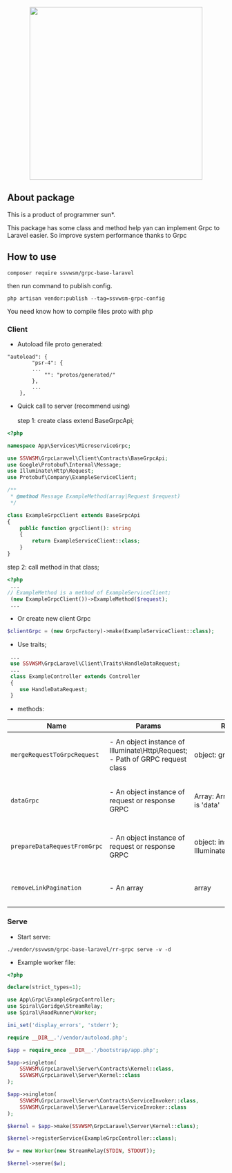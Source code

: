 <p align="center"><a href="#" target="_blank"><img src="https://sun-asterisk.vn/wp-content/uploads/2020/10/logo-sun@2x.png" width="400"></a></p>

## About package
This is a product of programmer sun*.

This package has some class and method help yan can implement Grpc to Laravel easier. So improve system performance thanks to Grpc

## How to use

```shell
composer require ssvwsm/grpc-base-laravel
```

then run command to publish config.

```shell
php artisan vendor:publish --tag=ssvwsm-grpc-config
```

You need know how to compile files proto with php


### Client
- Autoload file proto generated:
```shell
"autoload": {
        "psr-4": {
        ...
            "": "protos/generated/"
        },
        ...
    },
```
- Quick call to server (recommend using) <br> <br>
    step 1: create class extend BaseGrpcApi;
```php
<?php

namespace App\Services\MicroserviceGrpc;

use SSVWSM\GrpcLaravel\Client\Contracts\BaseGrpcApi;
use Google\Protobuf\Internal\Message;
use Illuminate\Http\Request;
use Protobuf\Company\ExampleServiceClient;

/**
 * @method Message ExampleMethod(array|Request $request)
 */

class ExampleGrpcClient extends BaseGrpcApi
{
    public function grpcClient(): string
    {
        return ExampleServiceClient::class;
    }
}
```

step 2: call method in that class;

```php
<?php
 ...
// ExampleMethod is a method of ExampleServiceClient;
 (new ExampleGrpcClient())->ExampleMethod($request);
 ...
```
- Or create new client Grpc
```php
$clientGrpc = (new GrpcFactory)->make(ExampleServiceClient::class);
```
- Use traits;
```php
 ...
 use SSVWSM\GrpcLaravel\Client\Traits\HandleDataRequest;
 ...
 class ExampleController extends Controller
 {
    use HandleDataRequest;
 }
```

- methods:

| Name | Params | Return | Description
| --- | --- | --- | --- |
| `mergeRequestToGrpcRequest` | - An object instance of Illuminate\Http\Request; <br/> - Path of GRPC request class| object: grpc request | Convert laravel request to grpc request
| `dataGrpc` | - An object instance of request or response GRPC  | Array: Array have a key is 'data' | Create a array have key is 'data' and value is data grpc
| `prepareDataRequestFromGrpc` | - An object instance of  request or response GRPC | object: instance of Illuminate\Http\Request | Convert grpc request to laravel request
| `removeLinkPagination` | - An array | array | Remove key 'links' and 'path' in array
### Serve
- Start serve:
```shell
./vendor/ssvwsm/grpc-base-laravel/rr-grpc serve -v -d
```

- Example worker file:
```php
<?php

declare(strict_types=1);

use App\Grpc\ExampleGrpcController;
use Spiral\Goridge\StreamRelay;
use Spiral\RoadRunner\Worker;

ini_set('display_errors', 'stderr');

require __DIR__.'/vendor/autoload.php';

$app = require_once __DIR__.'/bootstrap/app.php';

$app->singleton(
    SSVWSM\GrpcLaravel\Server\Contracts\Kernel::class,
    SSVWSM\GrpcLaravel\Server\Kernel::class
);

$app->singleton(
    SSVWSM\GrpcLaravel\Server\Contracts\ServiceInvoker::class,
    SSVWSM\GrpcLaravel\Server\LaravelServiceInvoker::class
);

$kernel = $app->make(SSVWSM\GrpcLaravel\Server\Kernel::class);

$kernel->registerService(ExampleGrpcController::class);

$w = new Worker(new StreamRelay(STDIN, STDOUT));

$kernel->serve($w);

```
